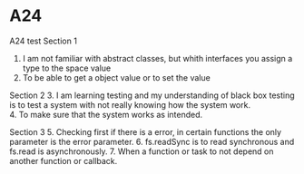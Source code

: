 # A24
A24 test
Section 1
1. I am not familiar with abstract classes, but whith interfaces you assign a type to the space value
2. To be able to get a object value or to set the value

Section 2
3. I am learning testing and my understanding of black box testing is to test a system with not really knowing how the system work.  
4. To make sure that the system works as intended.

Section 3
5. Checking first if there is a error, in certain functions the only parameter is the error parameter.
6. fs.readSync is to read synchronous and fs.read is asynchronously.
7. When a function or task to not depend on another function or callback.
